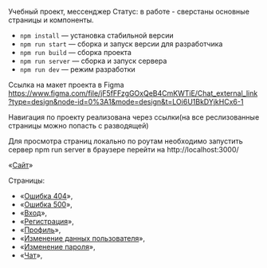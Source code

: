 Учебный проект, мессенджер
Статус: в работе - сверстаны основные страницы и компоненты.

- `npm install` — установка стабильной версии
- `npm run start` — сборка и запуск версии для разработчика
- `npm run build` — сборка проекта
- `npm run server` — сборка и запуск сервера
- `npm run dev` — режим разработки

Ссылка на макет проекта в Figma https://www.figma.com/file/jF5fFFzgGOxQeB4CmKWTiE/Chat_external_link?type=design&node-id=0%3A1&mode=design&t=LOi6U1BkDYjkHCx6-1

Навигация по проекту реализована через ссылки(на все реслизованные страницы можно попасть с разводящей)

Для просмотра страниц локально по роутам необходимо запустить сервер npm run server в браузере перейти на http://localhost:3000/

«[Сайт](https://radiant-torrone-947359.netlify.app/)»

Страницы:
- «[Ошибка 404](https://radiant-torrone-947359.netlify.app/pages/error/404)»,
- «[Ошибка 500](https://radiant-torrone-947359.netlify.app/pages/error/500)»,
- «[Вход](https://radiant-torrone-947359.netlify.app/pages/auth/login.html)»,
- «[Регистрация](https://radiant-torrone-947359.netlify.app/pages/auth/register.html)»,
- «[Профиль](https://radiant-torrone-947359.netlify.app/pages/profile/profile.html)»,
- «[Изменение данных пользователя](https://radiant-torrone-947359.netlify.app/pages/profile/commonSettings.html)»,
- «[Изменение пароля](https://radiant-torrone-947359.netlify.app/pages/profile/passwordSettings.html)»,
- «[Чат](https://radiant-torrone-947359.netlify.app/pages/chat/chat.html)»,
